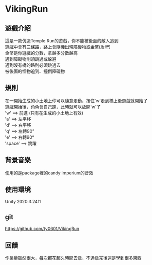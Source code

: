 # VikingRun
## 遊戲介紹
這是一款仿造Temple Run的遊戲，你不能被後面的敵人追到\
遊戲中會有三條路，路上會隨機出現障礙物或金幣(盾牌)\
金幣是你遊戲的分數，拿越多分數越高\
遇到障礙物則須跳過或躲避\
遇到沒有橋的路則必須跳過去\
被後面的怪物追到、撞倒障礙物

## 規則
在一開始生成的小土地上你可以隨意走動，按住'w'走到橋上後遊戲就開始了\
遊戲開始後，角色會自己跑，此時就可以放開'w'了\
'w' ==> 前進 (只有在生成的小土地上有效)\
'a' ==> 左平移\
'd' ==> 右平移\
'q' ==> 左轉90°\
'e' ==> 右轉90°\
'space' ==> 跳躍

## 背景音樂
使用的是package裡的candy imperium的音效

## 使用環境
Unity 2020.3.24f1

## git
https://github.com/ty0601/VikingRun

## 回饋
作業量雖然很大，每次都花超久時間去做，不過做完後還是學到很多東西


